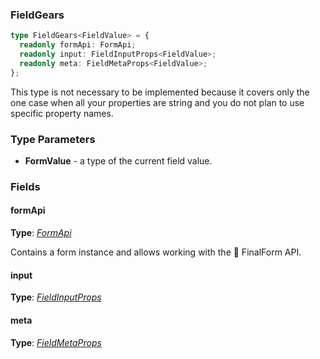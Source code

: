 ### FieldGears

```typescript
type FieldGears<FieldValue> = {
  readonly formApi: FormApi;
  readonly input: FieldInputProps<FieldValue>;
  readonly meta: FieldMetaProps<FieldValue>;
};
```

This type is not necessary to be implemented because it covers only the one case
when all your properties are string and you do not plan to use specific property
names.

### Type Parameters

- **FormValue** - a type of the current field value.

### Fields

#### formApi

**Type**: _[FormApi](https://final-form.org/docs/final-form/types/FormApi)_

Contains a form instance and allows working with the 🏁 FinalForm API.

#### input

**Type**: _[FieldInputProps](./FieldInputProps.md)_

#### meta

**Type**: _[FieldMetaProps](./FieldMetaProps.md)_
